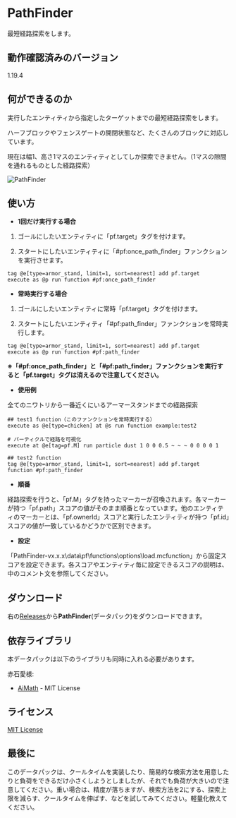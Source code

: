 # PathFinder

最短経路探索をします。

## 動作確認済みのバージョン

1.19.4

## 何ができるのか
実行したエンティティから指定したターゲットまでの最短経路探索をします。

ハーフブロックやフェンスゲートの開閉状態など、たくさんのブロックに対応しています。

現在は幅1、高さ1マスのエンティティとしてしか探索できません。（1マスの隙間を通れるものとした経路探索）

![PathFinder](https://user-images.githubusercontent.com/69749831/233824159-19d66772-9d97-4baf-827b-19f88a4619e7.png)

## 使い方

- **1回だけ実行する場合**

1. ゴールにしたいエンティティに「pf.target」タグを付けます。

2. スタートにしたいエンティティに「#pf:once_path_finder」ファンクションを実行させます。
```mcfunction
tag @e[type=armor_stand, limit=1, sort=nearest] add pf.target
execute as @p run function #pf:once_path_finder
```

- **常時実行する場合**
1. ゴールにしたいエンティティに常時「pf.target」タグを付けます。

2. スタートにしたいエンティティ「#pf:path_finder」ファンクションを常時実行します。
```mcfunction
tag @e[type=armor_stand, limit=1, sort=nearest] add pf.target
execute as @p run function #pf:path_finder
```

**※「#pf:once_path_finder」と「#pf:path_finder」ファンクションを実行すると「pf.target」タグは消えるので注意してください。**

- **使用例**

全てのニワトリから一番近くにいるアーマースタンドまでの経路探索

```mcfunction
## test1 function（このファンクションを常時実行する）
execute as @e[type=chicken] at @s run function example:test2

# パーティクルで経路を可視化
execute at @e[tag=pf.M] run particle dust 1 0 0 0.5 ~ ~ ~ 0 0 0 0 1
```

```mcfunction
## test2 function
tag @e[type=armor_stand, limit=1, sort=nearest] add pf.target
function #pf:path_finder
```

- **順番**

経路探索を行うと、「pf.M」タグを持ったマーカーが召喚されます。各マーカーが持つ「pf.path」スコアの値がそのまま順番となっています。他のエンティティのマーカーとは、「pf.ownerId」スコアと実行したエンティティが持つ「pf.id」スコアの値が一致しているかどうかで区別できます。

- **設定**

「PathFinder-vx.x.x\data\pf\functions\options\load.mcfunction」から固定スコアを設定できます。各スコアやエンティティ毎に設定できるスコアの説明は、中のコメント文を参照してください。


## ダウンロード
右の[Releases](https://github.com/kyuri092/PathFinder/releases)から**PathFinder**(データパック)をダウンロードできます。

## 依存ライブラリ
本データパックは以下のライブラリも同時に入れる必要があります。

赤石愛様:
- [AiMath](https://github.com/Ai-Akaishi/AiMath) - MIT License

## ライセンス
[MIT License](LICENSE)

## 最後に
このデータパックは、クールタイムを実装したり、簡易的な検索方法を用意したりと負荷をできるだけ小さくしようとしましたが、それでも負荷が大きいので注意してください。重い場合は、精度が落ちますが、検索方法を2にする、探索上限を減らす、クールタイムを伸ばす、などを試してみてください。軽量化教えてください。
